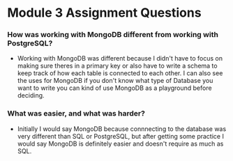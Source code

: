 # Module 3 Assignment Questions

### How was working with MongoDB different from working with PostgreSQL?
* Working with MongoDB was different because I didn't have to focus on making sure theres in a primary key or also have to write a schema to keep track of how each table is connected to each other. I can also see the uses for MongoDB if you don't know what type of Database you want to write you can kind of use MongoDB as a playground before deciding.

### What was easier, and what was harder?
* Initially I would say MongoDB because connnecting to the database was very different than SQL or PostgreSQL, but after getting some practice I would say MongoDB is definitely easier and doesn't require as much as SQL.



